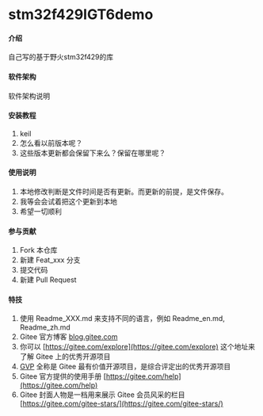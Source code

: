 # stm32f429IGT6demo

#### 介绍
自己写的基于野火stm32f429的库

#### 软件架构
软件架构说明


#### 安装教程

1.  keil
2.  怎么看以前版本呢？
3.  这些版本更新都会保留下来么？保留在哪里呢？

#### 使用说明

1.  本地修改判断是文件时间是否有更新。而更新的前提，是文件保存。
2.  我等会会试着把这个更新到本地
3.  希望一切顺利

#### 参与贡献

1.  Fork 本仓库
2.  新建 Feat_xxx 分支
3.  提交代码
4.  新建 Pull Request


#### 特技

1.  使用 Readme\_XXX.md 来支持不同的语言，例如 Readme\_en.md, Readme\_zh.md
2.  Gitee 官方博客 [blog.gitee.com](https://blog.gitee.com)
3.  你可以 [https://gitee.com/explore](https://gitee.com/explore) 这个地址来了解 Gitee 上的优秀开源项目
4.  [GVP](https://gitee.com/gvp) 全称是 Gitee 最有价值开源项目，是综合评定出的优秀开源项目
5.  Gitee 官方提供的使用手册 [https://gitee.com/help](https://gitee.com/help)
6.  Gitee 封面人物是一档用来展示 Gitee 会员风采的栏目 [https://gitee.com/gitee-stars/](https://gitee.com/gitee-stars/)
